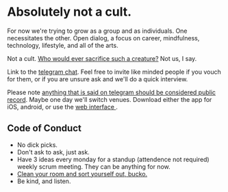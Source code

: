 # Absolutely not a cult.

For now we're trying to grow as a group and as individuals. One necessitates the other. Open dialog, a focus on career, mindfulness, technology, lifestyle, and all of the arts.

Not a cult. [Who would ever sacrifice such a creature?](https://www.youtube.com/watch?v=lZ2Dz0haLTg) Not us, I say.

Link to the [telegram chat](https://t.me/joinchat/BBOujUSFo-K5IGrN00K1Fg).  Feel free to invite like minded people if you vouch for them, or if you are unsure ask and we'll do a quick interview.

Please note [anything that is said on telegram should be considered public record](https://news.ycombinator.com/item?id=16631739). Maybe one day we'll switch venues. Download either the app for iOS, android, or use the [web interface
](http://web.telegram.org/).

## Code of Conduct
- No dick picks.
- Don't ask to ask, just ask.
- Have 3 ideas every monday for a standup (attendence not required) weekly scrum meeting. They can be anything for now.
- [Clean your room and sort yourself out, bucko.](https://www.youtube.com/watch?v=DTvnU4wiCkM)
- Be kind, and listen.


